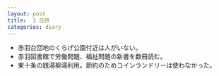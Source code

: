 ```yaml
---
layout: post
title:  3 日目
categories: diary
---
```


* 赤羽台団地のくらげ公園付近は人がいない。
* 赤羽図書館で労働問題、福祉問題の新書を数冊読む。
* 東十条の銭湯柳湯利用。節約のためコインランドリーは使わなかった。
